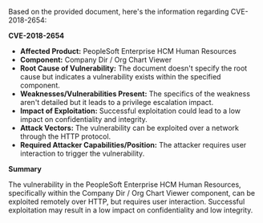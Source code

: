 Based on the provided document, here's the information regarding CVE-2018-2654:

**CVE-2018-2654**

*   **Affected Product:** PeopleSoft Enterprise HCM Human Resources
*   **Component:** Company Dir / Org Chart Viewer
*   **Root Cause of Vulnerability:** The document doesn't specify the root cause but indicates a vulnerability exists within the specified component.
*  **Weaknesses/Vulnerabilities Present:**  The specifics of the weakness aren't detailed but it leads to a privilege escalation impact.
*   **Impact of Exploitation:**  Successful exploitation could lead to a low impact on confidentiality and integrity.
*   **Attack Vectors:** The vulnerability can be exploited over a network through the HTTP protocol.
*   **Required Attacker Capabilities/Position:** The attacker requires user interaction to trigger the vulnerability.

**Summary**

The vulnerability in the PeopleSoft Enterprise HCM Human Resources, specifically within the Company Dir / Org Chart Viewer component, can be exploited remotely over HTTP, but requires user interaction. Successful exploitation may result in a low impact on confidentiality and low integrity.